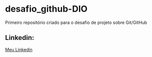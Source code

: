 # desafio_github-DIO
Primeiro repositório criado para o desafio de projeto sobre Git/GitHub

## Linkedin:
[Meu Linkedin](www.linkedin.com/in/jose-junior07)
